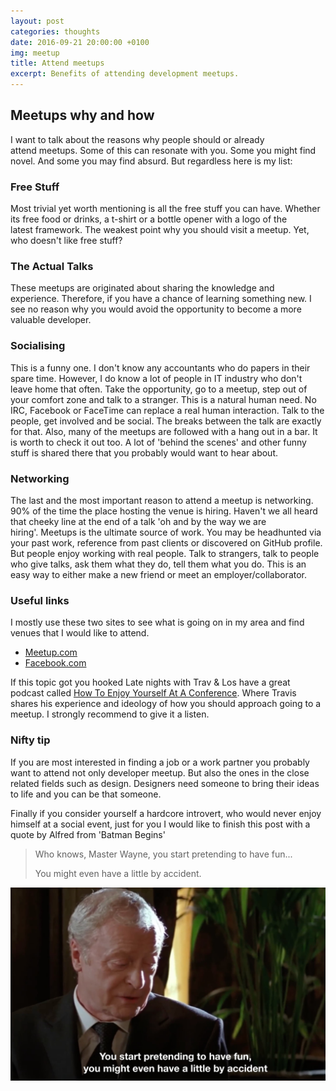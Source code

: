 ```yaml
---
layout: post
categories: thoughts
date: 2016-09-21 20:00:00 +0100
img: meetup
title: Attend meetups
excerpt: Benefits of attending development meetups.
---
```


## Meetups why and how

I want to talk about the reasons why people should or already attend meetups. Some of this can resonate with you. Some you might find novel. And some you may find absurd. But regardless here is my list:

### Free Stuff

Most trivial yet worth mentioning is all the free stuff you can have. Whether its free food or drinks, a t-shirt or a bottle opener with a logo of the latest framework. The weakest point why you should visit a meetup. Yet, who doesn't like free stuff?

### The Actual Talks

These meetups are originated about sharing the knowledge and experience. Therefore, if you have a chance of learning something new. I see no reason why you would avoid the opportunity to become a more valuable developer.

### Socialising

This is a funny one. I don't know any accountants who do papers in their spare time. However, I do know a lot of people in IT industry who don't leave home that often. Take the opportunity, go to a meetup, step out of your comfort zone and talk to a stranger. This is a natural human need. No IRC, Facebook or FaceTime can replace a real human interaction. Talk to the people, get involved and be social. The breaks between the talk are exactly for that. Also, many of the meetups are followed with a hang out in a bar. It is worth to check it out too. A lot of 'behind the scenes' and other funny stuff is shared there that you probably would want to hear about.

### Networking

The last and the most important reason to attend a meetup is networking. 90% of the time the place hosting the venue is hiring. Haven't we all heard that cheeky line at the end of a talk 'oh and by the way we are hiring'. Meetups is the ultimate source of work. You may be headhunted via your past work, reference from past clients or discovered on GitHub profile. But people enjoy working with real people. Talk to strangers, talk to people who give talks, ask them what they do, tell them what you do. This is an easy way to either make a new friend or meet an employer/collaborator.

### Useful links

I mostly use these two sites to see what is going on in my area and find venues that I would like to attend.

- <a href="https://www.meetup.com/">Meetup.com</a>
- <a href="https://facebook.com">Facebook.com</a>

If this topic got you hooked Late nights with Trav &amp; Los have a great podcast called <a href="http://www.travandlos.com/35">How To Enjoy Yourself At A Conference</a>. Where Travis shares his experience and ideology of how you should approach going to a meetup. I strongly recommend to give it a listen.

### Nifty tip

If you are most interested in finding a job or a work partner you probably want to attend not only developer meetup. But also the ones in the close related fields such as design. Designers need someone to bring their ideas to life and you can be that someone.

Finally if you consider yourself a hardcore introvert, who would never enjoy himself at a social event, just for you I would like to finish this post with a quote by Alfred from 'Batman Begins'

<blockquote>

Who knows, Master Wayne, you start pretending to have fun...

You might even have a little by accident.

</blockquote>

<img src="../images/alfred.jpg" alt="alfred giving advice" />

